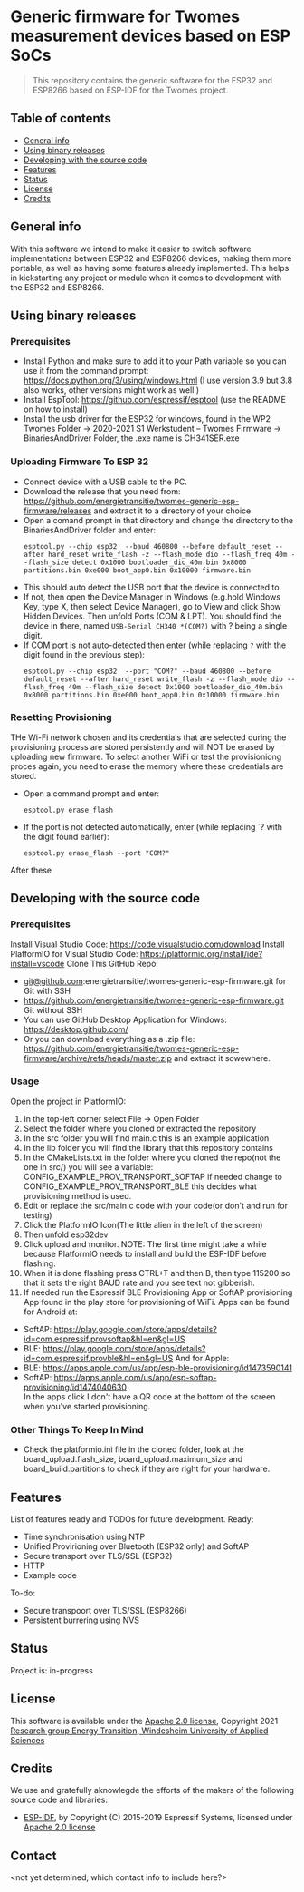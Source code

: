 # Generic firmware for Twomes measurement devices based on ESP SoCs
> This repository contains the generic software for the ESP32 and ESP8266 based on ESP-IDF for the Twomes project.

## Table of contents
* [General info](#general-info)
* [Using binary releases](#using-binary-releases)
* [Developing with the source code ](#developing-with-the-source-code) 
* [Features](#features)
* [Status](#status)
* [License](#license)
* [Credits](#credits)

## General info
With this software we intend to make it easier to switch software implementations between ESP32 and ESP8266 devices, making them more portable, as well as having some features already implemented. This helps in kickstarting any project or module when it comes to development with the ESP32 and ESP8266.

## Using binary releases

### Prerequisites
*	Install Python and make sure to add it to your Path variable so you can use it from the command prompt: https://docs.python.org/3/using/windows.html (I use version 3.9 but 3.8 also works, other versions might work as well.)  
*	Install EspTool: https://github.com/espressif/esptool (use the README on how to install)  
*	Install the usb driver for the ESP32 for windows, found in the WP2 Twomes Folder -> 2020-2021 S1 Werkstudent – Twomes Firmware -> BinariesAndDriver Folder, the .exe name is CH341SER.exe
 
### Uploading Firmware To ESP 32
*	Connect device with a USB cable to the PC.  
*	Download the release that you need from: https://github.com/energietransitie/twomes-generic-esp-firmware/releases and extract it to a directory of your choice
*	Open a comand prompt in that directory and change the directory to the BinariesAndDriver folder and enter:
	```shell
	esptool.py --chip esp32  --baud 460800 --before default_reset --after hard_reset write_flash -z --flash_mode dio --flash_freq 40m --flash_size detect 0x1000 bootloader_dio_40m.bin 0x8000 partitions.bin 0xe000 boot_app0.bin 0x10000 firmware.bin  
	```
*	This should auto detect the USB port that the device is connected to.
*	If not, then open the Device Manager in Windows (e.g.hold Windows Key, type X, then select Device Manager), go to View and click Show Hidden Devices. Then unfold Ports (COM & LPT). You should find the device in there, named `USB-Serial CH340 *(COM?)` with ? being a single digit.  
*	If COM port is not auto-detected then enter (while replacing `?` with the digit found in the previous step): 
	```shell
	esptool.py --chip esp32  --port "COM?" --baud 460800 --before default_reset --after hard_reset write_flash -z --flash_mode dio --flash_freq 40m --flash_size detect 0x1000 bootloader_dio_40m.bin 0x8000 partitions.bin 0xe000 boot_app0.bin 0x10000 firmware.bin  
	```

### Resetting Provisioning
THe Wi-Fi network chosen and its credentials that are selected during the provisioning process are stored persistently and will NOT be erased by uploading new firmware. To select another WiFi or test the provisioniong proces again, you need to erase the memory where these credentials are stored.
*	Open a command prompt and enter:
	```shell
	esptool.py erase_flash
	```
*	If the port is not detected automatically, enter (while replacing `?  with the digit found earlier):
	```shell
	esptool.py erase_flash --port "COM?" 
	```
After these 

## Developing with the source code 
### Prerequisites
Install Visual Studio Code: https://code.visualstudio.com/download
Install PlatformIO for Visual Studio Code: https://platformio.org/install/ide?install=vscode
Clone This GitHub Repo:
  * git@github.com:energietransitie/twomes-generic-esp-firmware.git for Git with SSH
  * https://github.com/energietransitie/twomes-generic-esp-firmware.git Git without SSH
  * You can use GitHub Desktop Application for Windows: https://desktop.github.com/
  * Or you can download everything as a .zip file: https://github.com/energietransitie/twomes-generic-esp-firmware/archive/refs/heads/master.zip and extract it sowewhere.
### Usage  
Open the project in PlatformIO:
  1. In the top-left corner select File -> Open Folder
  2. Select the folder where you cloned or extracted the repository
  3. In the src folder you will find main.c this is an example application
  4. In the lib folder you will find the library that this repository contains
  5. In the CMakeLists.txt in the folder where you cloned the repo(not the one in src/) you will see a variable: CONFIG_EXAMPLE_PROV_TRANSPORT_SOFTAP if needed change to CONFIG_EXAMPLE_PROV_TRANSPORT_BLE
  this decides what provisioning method is used.
  6. Edit or replace the src/main.c code with your code(or don't and run for testing)
  7. Click the PlatformIO Icon(The little alien in the left of the screen)
  8. Then unfold esp32dev
  9. Click upload and monitor. NOTE: The first time might take a while because PlatformIO needs to install and build the ESP-IDF before flashing.
  10. When it is done flashing press CTRL+T and then B, then type 115200 so that it sets the right BAUD rate and you see text not gibberish.
  11. If needed run the Espressif BLE Provisioning App or SoftAP provisioning App found in the play store for provisioning of WiFi.
  Apps can be found for Android at:
  * SoftAP: https://play.google.com/store/apps/details?id=com.espressif.provsoftap&hl=en&gl=US
  * BLE: https://play.google.com/store/apps/details?id=com.espressif.provble&hl=en&gl=US
  And for Apple:
  * BLE: https://apps.apple.com/us/app/esp-ble-provisioning/id1473590141
  * SoftAP: https://apps.apple.com/us/app/esp-softap-provisioning/id1474040630  
  In the apps click I don't have a QR code at the bottom of the screen when you've started provisioning.
  
 ### Other Things To Keep In Mind
 * Check the platformio.ini file in the cloned folder, look at the board_upload.flash_size, board_upload.maximum_size and board_build.partitions to check if they are right for your hardware.

## Features
List of features ready and TODOs for future development. Ready:

* Time synchronisation using NTP
* Unified Provirioning over Bluetooth (ESP32 only) and SoftAP
* Secure transport over TLS/SSL (ESP32)
* HTTP
* Example code

To-do:

* Secure transpoort over TLS/SSL (ESP8266)
* Persistent burrering using NVS

## Status
Project is: in-progress

## License
This software is available under the [Apache 2.0 license](./LICENSE.md), Copyright 2021 [Research group Energy Transition, Windesheim University of Applied Sciences](https://windesheim.nl/energietransitie) 

## Credits

We use and gratefully aknowlegde the efforts of the makers of the following source code and libraries:

* [ESP-IDF](https://github.com/espressif/esp-idf), by Copyright (C) 2015-2019 Espressif Systems, licensed under [Apache 2.0 license](https://github.com/espressif/esp-idf/blob/73db142403c6e5b763a0e1c07312200e9b622673/LICENSE)

## Contact
<not yet determined; which contact info to include here?>
